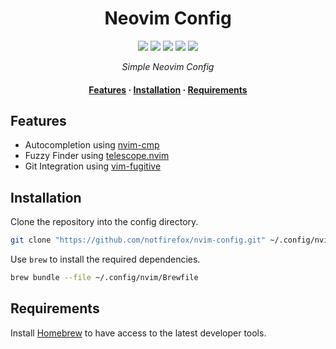 <h1 align="center">Neovim Config</h1>

<p align="center">
  <a href="https://www.open-std.org/jtc1/sc22/wg14/"><img src="https://img.shields.io/badge/c-%2300599C.svg?style=flat&logo=c&logoColor=white"></a>
  <a href="https://isocpp.org/"><img src="https://img.shields.io/badge/c++-%2300599C.svg?style=flat&logo=c%2B%2B&logoColor=white"></a>
  <a href="https://www.lua.org/"><img src="https://img.shields.io/badge/lua-%232C2D72.svg?style=flat&logo=lua&logoColor=white"></a>
  <a href="https://www.rust-lang.org/"><img src="https://img.shields.io/badge/rust-%23000000.svg?style=flat&logo=rust&logoColor=white"></a>
  <a href="https://www.gnu.org/software/bash/"><img src="https://img.shields.io/badge/shell_script-%23121011.svg?style=flat&logo=gnu-bash&logoColor=white"></a>
</p>

<p align="center"><i>Simple Neovim Config</i></p>

<h4 align="center">
  <a href="#features">Features</a>
  ·
  <a href="#installation">Installation</a>
    ·
  <a href="#requirements">Requirements</a>
</h4>

## Features
- Autocompletion using [nvim-cmp](https://github.com/hrsh7th/nvim-cmp)
- Fuzzy Finder using [telescope.nvim](https://github.com/nvim-telescope/telescope.nvim)
- Git Integration using [vim-fugitive](https://github.com/tpope/vim-fugitive)

## Installation
Clone the repository into the config directory.
```sh
git clone "https://github.com/notfirefox/nvim-config.git" ~/.config/nvim
```

Use `brew` to install the required dependencies.
```sh
brew bundle --file ~/.config/nvim/Brewfile
```

## Requirements 
Install [Homebrew](https://brew.sh/) to have access to the latest developer tools.
